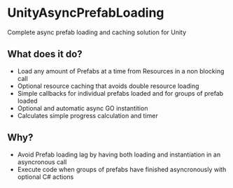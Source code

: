 # UnityAsyncPrefabLoading
Complete async prefab loading and caching solution for Unity

## What does it do?
- Load any amount of Prefabs at a time from Resources in a non blocking call
- Optional resource caching that avoids double resource loading
- Simple callbacks for individual prefabs loaded and for groups of prefab loaded
- Optional and automatic async GO instantition 
- Calculates simple progress calculation and timer

## Why?
- Avoid Prefab loading lag by having both loading and instantiation in an asyncronous call
- Execute code when groups of prefabs have finished asyncronously with optional C# actions
